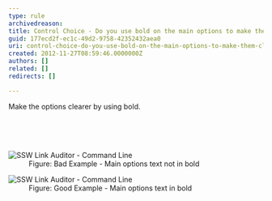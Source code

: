 ```yaml
---
type: rule
archivedreason: 
title: Control Choice - Do you use bold on the main options to make them clearer?
guid: 177ecd2f-ec1c-49d2-9758-42352432aea0
uri: control-choice-do-you-use-bold-on-the-main-options-to-make-them-clearer
created: 2012-11-27T08:59:46.0000000Z
authors: []
related: []
redirects: []

---
```



<p>Make the options clearer by using bold.</p>
<br><excerpt class='endintro'></excerpt><br>
​<dl class="badImage"><dt><img alt="SSW Link Auditor - Command Line" src="http&#58;//www.ssw.com.au/ssw/Standards/Rules/Images/OptionsTextNotInBold.gif" /></dt>
<dd>Figure&#58; Bad Example - Main options text not in bold</dd></dl>
<dl class="goodImage"><dt><img alt="SSW Link Auditor - Command Line" src="http&#58;//www.ssw.com.au/ssw/Standards/Rules/Images/OptionsTextInBold.gif" /></dt>
<dd>Figure&#58; Good Example - Main options text in bold</dd></dl>



